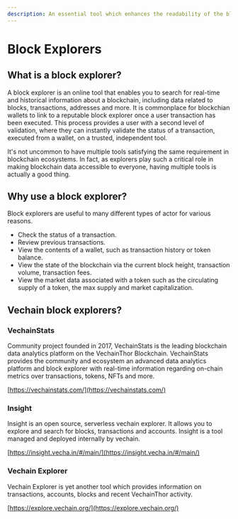 ```yaml
---
description: An essential tool which enhances the readability of the blockchain.
---
```


# Block Explorers

## What is a block explorer?

A block explorer is an online tool that enables you to search for real-time and historical information about a blockchain, including data related to blocks, transactions, addresses and more. It is commonplace for blockchian wallets to link to a reputable block explorer once a user transaction has been executed. This process provides a user with a second level of validation, where they can instantly validate the status of a transaction, executed from a wallet, on a trusted, independent tool.

It's not uncommon to have multiple tools satisfying the same requirement in blockchain ecosystems. In fact, as explorers play such a critical role in making blockchain data accessible to everyone, having multiple tools is actually a good thing.&#x20;

## Why use a block explorer?

Block explorers are useful to many different types of actor for various reasons.

* Check the status of a transaction.
* Review previous transactions.
* View the contents of a wallet, such as transaction history or token balance.
* View the state of the blockchain via the current block height, transaction volume, transaction fees.
* View the market data associated with a token such as the circulating supply of a token, the max supply and market capitalization.

## Vechain block explorers?

### VechainStats

Community project founded in 2017, VechainStats is the leading blockchain data analytics platform on the VechainThor Blockchain. VechainStats provides the community and ecosystem an advanced data analytics platform and block explorer with real-time information regarding on-chain metrics over transactions, tokens, NFTs and more.

[https://vechainstats.com/](https://vechainstats.com/)

### Insight

Insight is an open source, serverless vechain explorer. It allows you to explore and search for blocks, transactions and accounts. Insight is a tool managed and deployed internally by vechain.&#x20;

[https://insight.vecha.in/#/main/](https://insight.vecha.in/#/main/)

### Vechain Explorer

Vechain Explorer is yet another tool which provides information on transactions, accounts, blocks and recent VechainThor activity.

[https://explore.vechain.org/](https://explore.vechain.org/)

